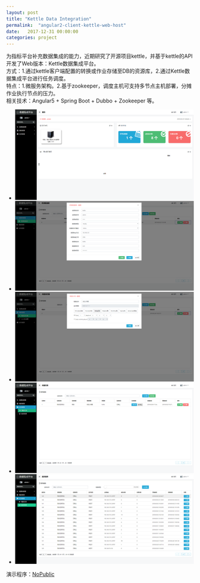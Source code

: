 ```yaml
---
layout: post
title: "Kettle Data Integration"
permalink:  "angular2-client-kettle-web-host"
date:   2017-12-31 00:00:00
categories: project
---
```


为指标平台补充数据集成的能力，近期研究了开源项目kettle，并基于kettle的API开发了Web版本：Kettle数据集成平台。  
方式：1.通过kettle客户端配置的转换或作业存储至DB的资源库，2.通过Kettle数据集成平台进行任务调度。  
特点：1.微服务架构。2.基于zookeeper，调度主机可支持多节点主机部署，分摊作业执行节点的压力。  
相关技术：Angular5 + Spring Boot + Dubbo + Zookeeper 等。  

<script src="/js/jquery.bxslider.min.js"></script>
<link href="/css/jquery.bxslider.css" rel="stylesheet" />

<ul class="bxslider">
  <li><img src="/images/dataintegration1.png" /></li>
  <li><img src="/images/dataintegration2.png" /></li>
  <li><img src="/images/dataintegration3.png" /></li>
  <li><img src="/images/dataintegration4.png" /></li>
  <li><img src="/images/dataintegration5.png" /></li>
</ul>

<script type="text/javascript">
	$(document).ready(function(){
  		$('.bxslider').bxSlider();
	});
</script>

演示程序：<a href="/files/NoDownload">NoPublic</a>  
